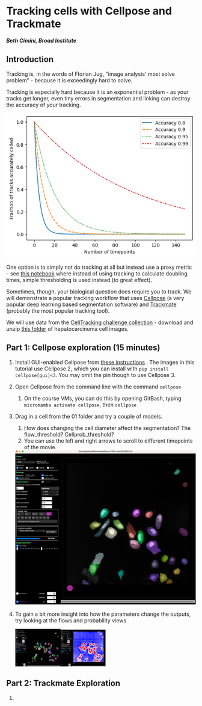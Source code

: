 # Tracking cells with Cellpose and Trackmate

**_Beth Cimini, Broad Institute_**

## Introduction

Tracking is, in the words of Florian Jug, "image analysis' most solve problem" - because it is exceedingly hard to solve.

Tracking is especially hard because it is an exponential problem - as your tracks get longer, even tiny errors in segmentation and linking can destroy the accuracy of your tracking.

<img src="./images/CellposeTrackmate/probgraph.png" />

One option is to simply not do tracking at all but instead use a proxy metric - see [this notebook](https://github.com/GarciaLab/TeachingCode/blob/master/Ecoli/Colony%20Growth/ColonyGrowth__with_chi_square_PBoC2020.ipynb) where instead of using tracking to calculate doubling times, simple thresholding is used instead (to great effect). 

Sometimes, though, your biological question does require you to track. We will demonstrate a popular tracking workflow that uses [Cellpose](https://www.cellpose.org/) (a very popular deep learning based segmentation software) and [Trackmate](https://imagej.net/plugins/trackmate/) (probably the most popular tracking tool).

We will use data from the [CellTracking challenge collection](https://celltrackingchallenge.net/) - download and unzip [this folder](http://data.celltrackingchallenge.net/test-datasets/Fluo-C2DL-Huh7.zip) of hepatocarcinoma cell images.

## Part 1: Cellpose exploration (15 minutes)

1. Install GUI-enabled Cellpose from [these instructions](https://github.com/MouseLand/cellpose?tab=readme-ov-file#installation) . The images in this tutorial use Cellpose 2, which you can install with `pip install cellpose[gui]<3`. You may omit the pin though to use Cellpose 3.
1. Open Cellpose from the command line with the command `cellpose`
    1. On the course VMs, you can do this by opening GitBash, typing `micromamba activate cellpose`, then `cellpose`
1. Drag in a cell from the 01 folder and try a couple of models. 
    1. How does changing the cell diameter affect the segmentation? The flow_threshold? Cellprob_threshold?
    1. You can use the left and right arrows to scroll to different timepoints of the movie.

    <img src="./images/CellposeTrackmate/c1_cyto2.png" />

1. To gain a bit more insight into how the parameters change the outputs, try looking at the flows and probability views

    <img src="./images/CellposeTrackmate/c2_flows.png" width=120/><img src="./images/CellposeTrackmate/c3_probabilities.png" width=120/>

## Part 2: Trackmate Exploration

1. 